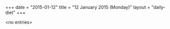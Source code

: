 +++
date = "2015-01-12"
title = "12 January 2015 (Monday)"
layout = "daily-diet"
+++

\<no entries\>